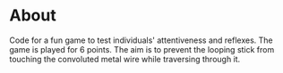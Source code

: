 # About
Code for a fun game to test individuals' attentiveness and reflexes. The game is played for 6 points. The aim is to prevent the looping stick from touching the convoluted metal wire while traversing through it. 
